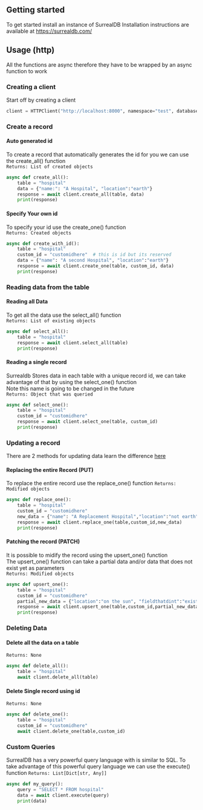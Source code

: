 ## Getting started
To get started install an instance of SurrealDB
Installation instructions are available at https://surrealdb.com/

## Usage (http)
All the functions are async therefore they have to be wrapped by an async function to work

### Creating a client 
Start off by creating a client
```python
client = HTTPClient("http://localhost:8000", namespace="test", database="test", username="root",password="root")\
```

### Create a record
#### Auto generated id
To create a record that automatically generates the id for you we can use the create_all() function  
```Returns: List of created objects```
```python
async def create_all():
    table = "hospital"
    data = {"name:": "A Hospital", "location":"earth"}
    response = await client.create_all(table, data)
    print(response)
```

#### Specify Your own id
To specify your id use the create_one() function  
```Returns: Created objects```  
```python
async def create_with_id():
    table = "hospital"
    custom_id = "customidhere"  # this is id but its reserved
    data = {"name": "A second Hospital", "location":"earth"}
    response = await client.create_one(table, custom_id, data)
    print(response)
```

### Reading data from the table
#### Reading all Data
To get all the data use the select_all() function  
```Returns: List of existing objects```  
```python
async def select_all():
    table = "hospital"
    response = await client.select_all(table)
    print(response)
```

#### Reading a single record
Surrealdb Stores data in each table with a unique record id, we can take advantage of that by 
using the select_one() function  
Note this name is going to be changed in the future  
```Returns: Object that was queried```  
```python
async def select_one():
    table = "hospital"
    custom_id = "customidhere"
    response = await client.select_one(table, custom_id)
    print(response)
```

### Updating a record
There are 2 methods for updating data learn the difference [here](https://stackoverflow.com/questions/28459418/use-of-put-vs-patch-methods-in-rest-api-real-life-scenarios)

#### Replacing the entire Record (PUT)
To replace the entire record use the replace_one() function
```Returns: Modified objects```
```python
async def replace_one():
    table = "hospital"
    custom_id = "customidhere"
    new_data = {"name": "A Replacement Hospital","location":"not earth"}
    response = await client.replace_one(table,custom_id,new_data)
    print(response)
```

#### Patching the record (PATCH)
It is possible to midify the record using the upsert_one() function  
The upsert_one() function can take a partial data and/or data that does not exist yet as parameters  
```Returns: Modified objects```
```python
async def upsert_one():
    table = "hospital"
    custom_id = "customidhere"
    partial_new_data = {"location":"on the sun", "fieldthatdint":"exist"}
    response = await client.upsert_one(table,custom_id,partial_new_data)
    print(response)
```

### Deleting Data
#### Delete all the data on a table
```Returns: None```
```python
async def delete_all():
    table = "hospital"
    await client.delete_all(table)
```

#### Delete Single record using id
```Returns: None```
```python
async def delete_one():
    table = "hospital"
    custom_id = "customidhere"
    await client.delete_one(table,custom_id)
```
### Custom Queries
SurrealDB has a very powerful query language with is similar to SQL. To take advantage of this powerful query language
we can use the execute() function
```Returns: List[Dict[str, Any]]```
```python
async def my_query():
    query = "SELECT * FROM hospital"
    data = await client.execute(query)
    print(data)
```
